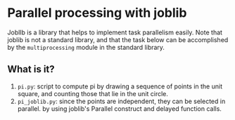 Parallel processing with joblib
===============================

JoblIb is a library that helps to implement task parallelism easily.
Note that joblib is not a standard library, and that the task below
can be accomplished by the `multiprocessing` module in the standard
library.

What is it?
-----------
1. `pi.py`: script to compute pi by drawing a sequence of points in
   the unit square, and counting those that lie in the unit circle.
2. `pi_joblib.py`: since the points are independent, they can be
   selected in parallel. by using joblib's Parallel construct and
   delayed function calls.

